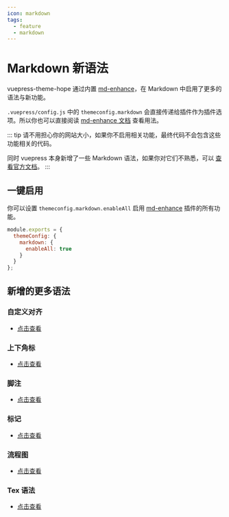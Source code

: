 ```yaml
---
icon: markdown
tags:
  - feature
  - markdown
---
```


# Markdown 新语法

vuepress-theme-hope 通过内置 [md-enhance](https://vuepress-md-enhance.mrhope.site/)，在 Markdown 中启用了更多的语法与新功能。

`.vuepress/config.js` 中的 `themeconfig.markdown` 会直接传递给插件作为插件选项。所以你也可以直接阅读 [md-enhance 文档](https://vuepress-md-enhance.mrhope.site/) 查看用法。

::: tip
请不用担心你的网站大小，如果你不启用相关功能，最终代码不会包含这些功能相关的代码。

同时 vuepress 本身新增了一些 Markdown 语法，如果你对它们不熟悉，可以 [查看官方文档](https://v1.vuepress.vuejs.org/zh/guide/markdown.html)。
:::

## 一键启用

你可以设置 `themeconfig.markdown.enableAll` 启用 [md-enhance](https://vuepress-md-enhance.mrhope.site/) 插件的所有功能。

```js {3-5}
module.exports = {
  themeConfig: {
    markdown: {
      enableAll: true
    }
  }
};
```

## 新增的更多语法

### 自定义对齐

- [点击查看](align.md)

### 上下角标

- [点击查看](sup-sub.md)

### 脚注

- [点击查看](footnote.md)

### 标记

- [点击查看](mark.md)

### 流程图

- [点击查看](flowchart.md)

### Tex 语法

- [点击查看](tex.md)

